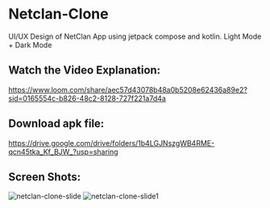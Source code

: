 # Netclan-Clone
 UI/UX Design of NetClan App using jetpack compose and kotlin.
 Light Mode + Dark Mode

## Watch the Video Explanation:
https://www.loom.com/share/aec57d43078b48a0b5208e62436a89e2?sid=0165554c-b826-48c2-8128-727f221a7d4a

## Download apk file: 
https://drive.google.com/drive/folders/1b4LGJNszgWB4RME-qcn45tka_Kf_BJW_?usp=sharing

## Screen Shots: 
![netclan-clone-slide](https://github.com/harshjoshi004/Netclan-Clone/assets/138373025/8f495461-cd6b-4e25-8837-4b659980d8c1)
![netclan-clone-slide1](https://github.com/harshjoshi004/Netclan-Clone/assets/138373025/49439bcb-f8cb-42dc-b115-b4dab9ce235f)
